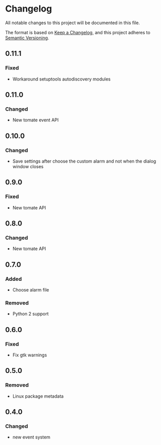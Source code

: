 # Changelog

All notable changes to this project will be documented in this file.

The format is based on [Keep a Changelog](https://keepachangelog.com/en/1.0.0/),
and this project adheres to [Semantic Versioning](https://semver.org/spec/v2.0.0.html).

## 0.11.1

### Fixed

- Workaround setuptools autodiscovery modules

## 0.11.0

### Changed

- New tomate event API

## 0.10.0

### Changed

- Save settings after choose the custom alarm and not when the dialog window closes

## 0.9.0

### Fixed

- New tomate API

## 0.8.0

### Changed

- New tomate API

## 0.7.0

### Added

- Choose alarm file
  
### Removed

- Python 2 support

## 0.6.0

### Fixed

- Fix gtk warnings

## 0.5.0

### Removed

- Linux package metadata

## 0.4.0

### Changed

- new event system
